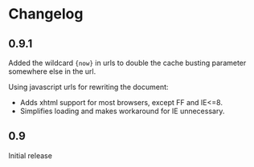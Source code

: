 Changelog
=====================

0.9.1
------
Added the wildcard `{now}` in urls to double the cache busting parameter somewhere else in the url.

Using javascript urls for rewriting the document:
- Adds xhtml support for most browsers, except FF and IE<=8.
- Simplifies loading and makes workaround for IE unnecessary.

0.9
-------------
Initial release
